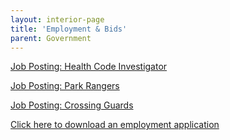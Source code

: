 ```yaml
---
layout: interior-page
title: 'Employment & Bids'
parent: Government
---
```


[Job Posting: Health Code Investigator](https://storage.googleapis.com/static.rutherford-nj.com/finance/Employment/Health%20Code%20Investigator.pdf)

[Job Posting: Park Rangers](https://storage.googleapis.com/static.rutherford-nj.com/finance/Employment/Help%20Wanted%20-%20Park%20Ranger%20RUTHERFORD%20RECREATION%20DEPARTMENT.pdf)

[Job Posting: Crossing Guards](https://storage.googleapis.com/static.rutherford-nj.com/finance/Employment/Hiring%20Crossing%20Guards%202021%20Alternate.pdf)

[Click here to download an employment application](https://storage.googleapis.com/static.rutherford-nj.com/borough-clerk/permits-licenses/Employment%20Application%20REVISED.pdf)
